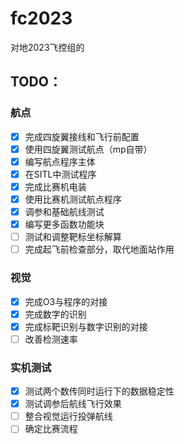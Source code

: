 # fc2023
对地2023飞控组的

## TODO：

### 航点
- [x] 完成四旋翼接线和飞行前配置
- [x] 使用四旋翼测试航点（mp自带）
- [x] 编写航点程序主体
- [x] 在SITL中测试程序
- [x] 完成比赛机电装
- [x] 使用比赛机测试航点程序
- [x] 调参和基础航线测试
- [x] 编写更多函数功能块
- [ ] 测试和调整靶标坐标解算
- [ ] 完成起飞前检查部分，取代地面站作用

### 视觉
- [x] 完成O3与程序的对接
- [x] 完成数字的识别
- [x] 完成标靶识别与数字识别的对接
- [ ] 改善检测速率

### 实机测试
- [x] 测试两个数传同时运行下的数据稳定性
- [x] 测试调参后航线飞行效果
- [ ] 整合视觉运行投弹航线
- [ ] 确定比赛流程
